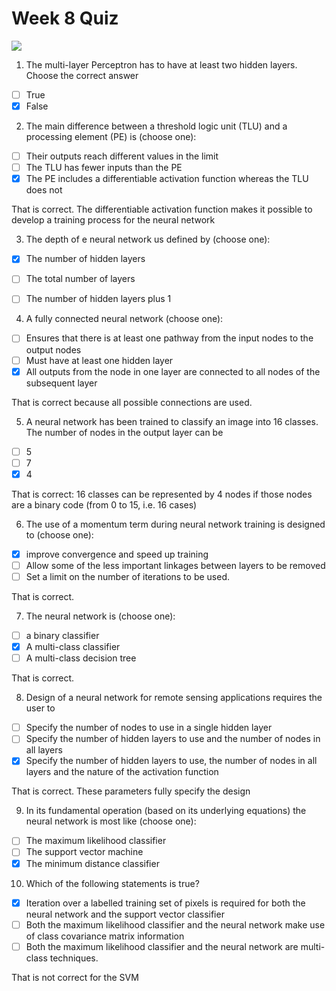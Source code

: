 # Week 8 Quiz
![](https://d3njjcbhbojbot.cloudfront.net/api/utilities/v1/imageproxy/https://coursera-course-photos.s3.amazonaws.com/b8/f13d23685c4f8ca8d2a1077826d6b0/Navigation-Thimnail.png?auto=format%2Ccompress&dpr=1&w=256&h=32)

1. The multi-layer Perceptron has to have at least two hidden layers. Choose the correct answer

- [ ] True
- [x] False

2. The main difference between a threshold logic unit (TLU) and a processing element (PE) is (choose one):

- [ ] Their outputs reach different values in the limit
- [ ] The TLU has fewer inputs than the PE
- [x] The PE includes a differentiable activation function whereas the TLU does not

That is correct.  The differentiable activation function makes it possible to develop a training process for the neural network

3. The depth of e neural network us defined by (choose one):

- [x] The number of hidden layers
- [ ] The total number of layers
- [ ] The number of hidden layers plus 1


4. A fully connected neural network (choose one):

- [ ] Ensures that there is at least one pathway from the input nodes to the output nodes
- [ ] Must have at least one hidden layer
- [x] All outputs from the node in one layer are connected to all nodes of the subsequent layer

That is correct because all possible connections are used.

5. A neural network has been trained to classify an image into 16 classes.&nbsp; The number of nodes in the output layer can be

- [ ] 5
- [ ] 7
- [x] 4

That is correct: 16 classes can be represented by 4 nodes if those nodes are a binary code (from 0 to 15, i.e. 16 cases)

6. The use of a momentum term during neural network training is designed to (choose one):

- [x] improve convergence and speed up training
- [ ] Allow some of the less important linkages between layers to be removed
- [ ] Set a limit on the number of iterations to be used.

That is correct.

7. The neural network is (choose one):

- [ ] a binary classifier
- [x] A multi-class classifier
- [ ] A multi-class decision tree

That is correct.

8. Design of a neural network for remote sensing applications requires the user to

- [ ] Specify the number of nodes to use in a single hidden layer
- [ ] Specify the number of hidden layers to use and the number of nodes in all layers
- [x] Specify the number of hidden layers to use, the number of nodes in all layers and the nature of the activation function

That is correct.  These parameters fully specify the design

9. In its fundamental operation (based on its underlying equations) the neural network is most like (choose one):

- [ ] The maximum likelihood classifier
- [ ] The support vector machine
- [x] The minimum distance classifier

10.  Which of the following statements is true?

- [x] Iteration over a labelled training set of pixels is required for both the neural network and the support vector classifier
- [ ] Both the maximum likelihood classifier and the neural network make use of class covariance matrix information
- [ ] Both the maximum likelihood classifier and the neural network are multi-class techniques.

That is not correct for the SVM
